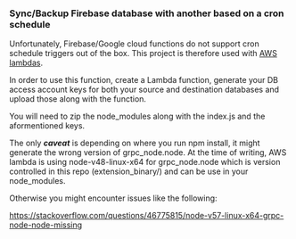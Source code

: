 ### Sync/Backup Firebase database with another based on a cron schedule

Unfortunately, Firebase/Google cloud functions do not support cron schedule triggers out of the box.
This project is therefore used with [AWS lambdas](https://aws.amazon.com/lambda/).
 
In order to use this function, create a Lambda function, generate your DB access account keys for both your source and destination databases and upload those along with the function.

You will need to zip the node_modules along with the index.js and the aformentioned keys.

The only ***caveat*** is depending on where you run npm install, it might generate the wrong version of grpc_node.node.
At the time of writing, AWS lambda is using node-v48-linux-x64 for grpc_node.node which is version controlled in this repo (extension_binary/) and can be use in your node_modules.

Otherwise you might encounter issues like the following:

https://stackoverflow.com/questions/46775815/node-v57-linux-x64-grpc-node-node-missing
